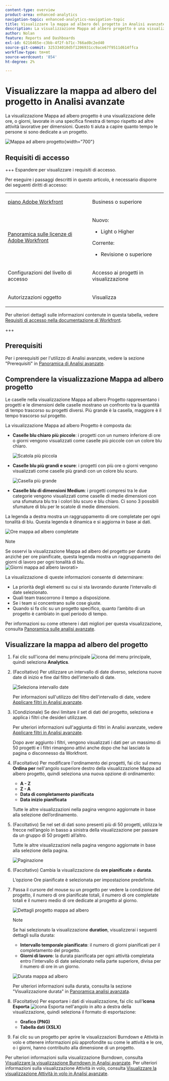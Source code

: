 ```yaml
---
content-type: overview
product-area: enhanced-analytics
navigation-topic: enhanced-analytics-navigation-topic
title: Visualizzare la mappa ad albero del progetto in Analisi avanzate
description: La visualizzazione Mappa ad albero progetto è una visualizzazione delle ore, o giorni, lavorate in una specifica finestra di tempo rispetto ad altre attività lavorative per dimensioni. Questo ti aiuta a capire quanto tempo le persone si sono dedicate a un progetto.
author: Nolan
feature: Reports and Dashboards
exl-id: 6216465e-c3bb-4f2f-b71c-766ad0c2ed40
source-git-commit: 325334010d5f1206931cc9ace67f9511d614ffca
workflow-type: tm+mt
source-wordcount: '854'
ht-degree: 2%

---
```


# Visualizzare la mappa ad albero del progetto in Analisi avanzate

<!-- Audited: 12/2023 -->

La visualizzazione Mappa ad albero progetto è una visualizzazione delle ore, o giorni, lavorate in una specifica finestra di tempo rispetto ad altre attività lavorative per dimensioni. Questo ti aiuta a capire quanto tempo le persone si sono dedicate a un progetto.

![Mappa ad albero progetto](assets/project-treemap-350x126.png){width="700"}

## Requisiti di accesso

+++ Espandere per visualizzare i requisiti di accesso.

Per eseguire i passaggi descritti in questo articolo, è necessario disporre dei seguenti diritti di accesso:

<table style="table-layout:auto"> 
 <col> 
 <col> 
 <tbody> 
  <tr> 
   <td role="rowheader"><a href="https://www.workfront.com/plans" target="_blank">piano Adobe Workfront</a></td> 
   <td> <p>Business o superiore</p> </td> 
  </tr> 
  <tr> 
   <td role="rowheader"><a href="../administration-and-setup/add-users/access-levels-and-object-permissions/wf-licenses.md" class="MCXref xref">Panoramica sulle licenze di Adobe Workfront</a></td> 
   <td>   <p>Nuovo:</p> 
   <ul><li>Light o Higher</li></ul>
   <p>Corrente:</p>
   <ul><li>Revisione o superiore</li></ul>
 </td> 
  </tr> 
  <tr> 
   <td role="rowheader">Configurazioni del livello di accesso</td> 
   <td> <p>Accesso ai progetti in visualizzazione</p> <!--<p>Note: If you still don't have access, ask your Workfront administrator if they set additional restrictions in your access level.<br>For information on how a Workfront administrator can change your access level, see <a href="../administration-and-setup/add-users/configure-and-grant-access/create-modify-access-levels.md" class="MCXref xref">Create or modify custom access levels</a>.</p>--> </td> 
  </tr> 
  <tr> 
   <td role="rowheader">Autorizzazioni oggetto</td> 
   <td> <p>Visualizza</p> <!--<p>For information on requesting additional access, see <a href="../workfront-basics/grant-and-request-access-to-objects/request-access.md" class="MCXref xref">Request access to objects </a>.</p>--> </td> 
  </tr> 
 </tbody> 
</table>

Per ulteriori dettagli sulle informazioni contenute in questa tabella, vedere [Requisiti di accesso nella documentazione di Workfront](/help/quicksilver/administration-and-setup/add-users/access-levels-and-object-permissions/access-level-requirements-in-documentation.md).

+++

## Prerequisiti

Per i prerequisiti per l&#39;utilizzo di Analisi avanzate, vedere la sezione &quot;Prerequisiti&quot; in [Panoramica di Analisi avanzate](../enhanced-analytics/enhanced-analytics-overview.md).

## Comprendere la visualizzazione Mappa ad albero progetto

Le caselle nella visualizzazione Mappa ad albero Progetto rappresentano i progetti e le dimensioni delle caselle mostrano un confronto tra la quantità di tempo trascorso su progetti diversi. Più grande è la casella, maggiore è il tempo trascorso sul progetto.

La visualizzazione Mappa ad albero Progetto è composta da:

* **Caselle blu chiaro più piccole**: i progetti con un numero inferiore di ore o giorni vengono visualizzati come caselle più piccole con un colore blu chiaro.

  ![Scatola più piccola](assets/project-treemap-smaller-box.png)

* **Caselle blu più grandi e scure**: i progetti con più ore o giorni vengono visualizzati come caselle più grandi con un colore blu scuro.

  ![Casella più grande](assets/project-treemap-larger-box-350x205.png)

* **Caselle blu di dimensioni Medium**: i progetti compresi tra le due categorie vengono visualizzati come caselle di medie dimensioni con una sfumatura blu tra i colori blu scuro e blu chiaro. Ci sono 3 possibili sfumature di blu per le scatole di medie dimensioni.

La legenda a destra mostra un raggruppamento di ore completate per ogni tonalità di blu. Questa legenda è dinamica e si aggiorna in base ai dati.

![Ore mappa ad albero completate](assets/project-treemap-hours-completed.png)

>[!NOTE]
>
>Se osservi la visualizzazione Mappa ad albero del progetto per durata anziché per ore pianificate, questa legenda mostra un raggruppamento dei giorni di lavoro per ogni tonalità di blu.\
>![Giorni mappa ad albero lavorati](assets/project-treemap-days-worked.png)>

La visualizzazione di queste informazioni consente di determinare:

* La priorità degli elementi su cui si sta lavorando durante l’intervallo di date selezionato.
* Quali team trascorrono il tempo a disposizione.
* Se i team si concentrano sulle cose giuste.
* Quando si fa clic su un progetto specifico, quanto l’ambito di un progetto è cambiato in quel periodo di tempo.

Per informazioni su come ottenere i dati migliori per questa visualizzazione, consulta [Panoramica sulle analisi avanzate](../enhanced-analytics/enhanced-analytics-overview.md).

## Visualizzare la mappa ad albero del progetto

1. Fai clic sull&#39;icona del menu principale ![icona del menu principale](assets/main-menu-icon-16x12.png), quindi seleziona **Analytics**.
1. (Facoltativo) Per utilizzare un intervallo di date diverso, seleziona nuove date di inizio e fine dal filtro dell’intervallo di date.

   ![Seleziona intervallo date](assets/filters-select-date-range-350x344.png)

   Per informazioni sull&#39;utilizzo del filtro dell&#39;intervallo di date, vedere [Applicare filtri in Analisi avanzate](../enhanced-analytics/use-enhanced-analytics-filters.md).

1. (Condizionale) Se devi limitare il set di dati del progetto, seleziona e applica i filtri che desideri utilizzare.

   Per ulteriori informazioni sull&#39;aggiunta di filtri in Analisi avanzate, vedere [Applicare filtri in Analisi avanzate](../enhanced-analytics/use-enhanced-analytics-filters.md).

   Dopo aver aggiunto i filtri, vengono visualizzati i dati per un massimo di 50 progetti e i filtri rimangono attivi anche dopo che hai lasciato la pagina o disconnesso da Workfront.

1. (Facoltativo) Per modificare l&#39;ordinamento dei progetti, fai clic sul menu **Ordina per** nell&#39;angolo superiore destro della visualizzazione Mappa ad albero progetto, quindi seleziona una nuova opzione di ordinamento:

   * **A - Z**
   * **Z - A**
   * **Data di completamento pianificata**
   * **Data inizio pianificata**

   Tutte le altre visualizzazioni nella pagina vengono aggiornate in base alla selezione dell’ordinamento.

1. (Facoltativo) Se nel set di dati sono presenti più di 50 progetti, utilizza le frecce nell’angolo in basso a sinistra della visualizzazione per passare da un gruppo di 50 progetti all’altro.

   Tutte le altre visualizzazioni nella pagina vengono aggiornate in base alla selezione della pagina.

   ![Paginazione](assets/pagination-350x118.png)

1. (Facoltativo) Cambia la visualizzazione da **ore pianificate** a **durata**.

   L’opzione Ore pianificate è selezionata per impostazione predefinita.

1. Passa il cursore del mouse su un progetto per vedere la condizione del progetto, il numero di ore pianificate totali, il numero di ore completate totali e il numero medio di ore dedicate al progetto al giorno.

   ![Dettagli progetto mappa ad albero](assets/project-treemap-project-details-350x404.png)

   >[!NOTE]
   >
   >Se hai selezionato la visualizzazione **duration**, visualizzerai i seguenti dettagli sulla durata:
   >
   >* **Intervallo temporale pianificato**: il numero di giorni pianificati per il completamento del progetto.
   >* **Giorni di lavoro**: la durata pianificata per ogni attività completata entro l&#39;intervallo di date selezionato nella parte superiore, divisa per il numero di ore in un giorno.
   >   
   >![Durata mappa ad albero](assets/duration-treemap-350x159.png)
   >
   >Per ulteriori informazioni sulla durata, consulta la sezione &quot;Visualizzazione durata&quot; in [Panoramica analisi avanzata](../enhanced-analytics/enhanced-analytics-overview.md).

1. (Facoltativo) Per esportare i dati di visualizzazione, fai clic sull&#39;**icona Esporta** ![icona Esporta](assets/export.png) nell&#39;angolo in alto a destra della visualizzazione, quindi seleziona il formato di esportazione:

   * **Grafico (PNG)**
   * **Tabella dati (XSLX)**

1. Fai clic su un progetto per aprire le visualizzazioni Burndown e Attività in volo e ottenere informazioni più approfondite su come le attività e le ore, o i giorni, hanno contribuito alla dimensione di un progetto.

Per ulteriori informazioni sulla visualizzazione Burndown, consulta [Visualizzare la visualizzazione Burndown in Analisi avanzate](../enhanced-analytics/burndown-overview.md). Per ulteriori informazioni sulla visualizzazione Attività in volo, consulta [Visualizzare la visualizzazione Attività in volo in Analisi avanzate](../enhanced-analytics/tasks-in-flight-overview.md).

